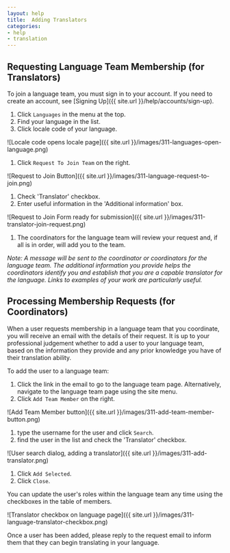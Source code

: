 ```yaml
---
layout: help
title:  Adding Translators  
categories:
- help
- translation
---
```


## Requesting Language Team Membership (for Translators)

To join a language team, you must sign in to your account. If you need to create an account, see [Signing Up]({{ site.url }}/help/accounts/sign-up).


 1. Click `Languages` in the menu at the top.
 1. Find your language in the list.
 1. Click locale code of your language.

 ![Locale code opens locale page]({{ site.url }}/images/311-languages-open-language.png)

 1. Click `Request To Join Team` on the right.

 ![Request to Join Button]({{ site.url }}/images/311-language-request-to-join.png)

 1. Check 'Translator' checkbox.
 1. Enter useful information in the 'Additional information' box.

 ![Request to Join Form ready for submission]({{ site.url }}/images/311-translator-join-request.png)

 1. The coordinators for the language team will review your request and, if all is in order, will add you to the team.

*Note: A message will be sent to the coordinator or coordinators for the language team. The additional information you provide helps the coordinators identify you and establish that you are a capable translator for the language. Links to examples of your work are particularly useful.*


## Processing Membership Requests (for Coordinators)

When a user requests membership in a language team that you coordinate, you will receive an email with the details of their request. It is up to your professional judgement whether to add a user to your language team, based on the information they provide and any prior knowledge you have of their translation ability.

To add the user to a language team:

 1. Click the link in the email to go to the language team page. Alternatively, navigate to the language team page using the site menu.
 1. Click `Add Team Member` on the right.

 ![Add Team Member button]({{ site.url }}/images/311-add-team-member-button.png)

 1. type the username for the user and click `Search`.
 1. find the user in the list and check the 'Translator' checkbox.

 ![User search dialog, adding a translator]({{ site.url }}/images/311-add-translator.png)

 1. Click `Add Selected`.
 1. Click `Close`.


You can update the user's roles within the language team any time using the checkboxes in the table of members.

![Translator checkbox on language page]({{ site.url }}/images/311-language-translator-checkbox.png)

Once a user has been added, please reply to the request email to inform them that they can begin translating in your language.